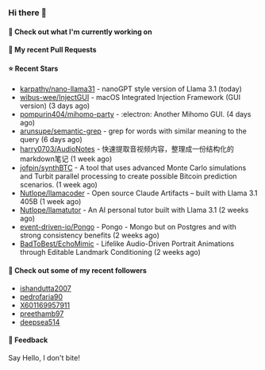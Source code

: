 ### Hi there 👋

#### 👷 Check out what I'm currently working on

#### 🔨 My recent Pull Requests


#### ⭐ Recent Stars

- [karpathy/nano-llama31](https://github.com/karpathy/nano-llama31) - nanoGPT style version of Llama 3.1 (today)
- [wibus-wee/InjectGUI](https://github.com/wibus-wee/InjectGUI) - macOS Integrated Injection Framework (GUI version) (3 days ago)
- [pompurin404/mihomo-party](https://github.com/pompurin404/mihomo-party) - :electron: Another Mihomo GUI.  (4 days ago)
- [arunsupe/semantic-grep](https://github.com/arunsupe/semantic-grep) - grep for words with similar meaning to the query (6 days ago)
- [harry0703/AudioNotes](https://github.com/harry0703/AudioNotes) - 快速提取音视频内容，整理成一份结构化的markdown笔记 (1 week ago)
- [jofpin/synthBTC](https://github.com/jofpin/synthBTC) - A tool that uses advanced Monte Carlo simulations and Turbit parallel processing to create possible Bitcoin prediction scenarios. (1 week ago)
- [Nutlope/llamacoder](https://github.com/Nutlope/llamacoder) - Open source Claude Artifacts – built with Llama 3.1 405B (1 week ago)
- [Nutlope/llamatutor](https://github.com/Nutlope/llamatutor) - An AI personal tutor built with Llama 3.1 (2 weeks ago)
- [event-driven-io/Pongo](https://github.com/event-driven-io/Pongo) - Pongo - Mongo but on Postgres and with strong consistency benefits (2 weeks ago)
- [BadToBest/EchoMimic](https://github.com/BadToBest/EchoMimic) - Lifelike Audio-Driven Portrait Animations through Editable Landmark Conditioning (2 weeks ago)

#### 👯 Check out some of my recent followers

- [ishandutta2007](https://github.com/ishandutta2007)
- [pedrofaria90](https://github.com/pedrofaria90)
- [X601169957911](https://github.com/X601169957911)
- [preethamb97](https://github.com/preethamb97)
- [deepsea514](https://github.com/deepsea514)

#### 💬 Feedback

Say Hello, I don't bite!